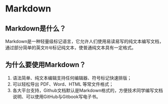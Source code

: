 # Markdown

## Markdown是什么？
Markdown是一种轻量级标记语言，它允许人们使用易读易写的纯文本编写文档，通过部分简单的英文`符号`标记纯文本，使普通纯文本具有一定格式。

## 为什么要使用Markdown？
1. 语法简单、纯文本编辑支持任何编辑器、符号标记快速排版；
2. 可以轻松导出 PDF、Word、HTML 等常文件格式；
3. 各大平台支持，Github文档默认是Markdown格式的，方便技术同学编写文档说明、可以使用GitHub与Gitbook写电子书。

